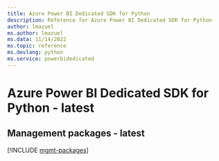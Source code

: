 ```yaml
---
title: Azure Power BI Dedicated SDK for Python
description: Reference for Azure Power BI Dedicated SDK for Python
author: lmazuel
ms.author: lmazuel
ms.data: 11/14/2022
ms.topic: reference
ms.devlang: python
ms.service: powerbidedicated
---
```

# Azure Power BI Dedicated SDK for Python - latest

## Management packages - latest
[!INCLUDE [mgmt-packages](power-bi-dedicated-mgmt-index.md)]